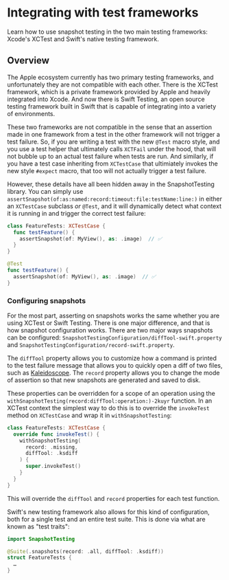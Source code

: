 # Integrating with test frameworks

Learn how to use snapshot testing in the two main testing frameworks: Xcode's XCTest and Swift's
native testing framework.

## Overview

The Apple ecosystem currently has two primary testing frameworks, and unfortunately they are not
compatible with each other. There is the XCTest framework, which is a private framework provided
by Apple and heavily integrated into Xcode. And now there is Swift Testing, an open source testing
framework built in Swift that is capable of integrating into a variety of environments.

These two frameworks are not compatible in the sense that an assertion made in one framework
from a test in the other framework will not trigger a test failure. So, if you are writing a test
with the new `@Test` macro style, and you use a test helper that ultimately calls `XCTFail` under
the hood, that will not bubble up to an actual test failure when tests are run. And similarly, if
you have a test case inheriting from `XCTestCase` that ultimiately invokes the new style `#expect`
macro, that too will not actually trigger a test failure.

However, these details have all been hidden away in the SnapshotTesting library. You can simply
use ``assertSnapshot(of:as:named:record:timeout:file:testName:line:)`` in either an `XCTestCase`
subclass _or_ `@Test`, and it will dynamically detect what context it is running in and trigger
the correct test failure:

```swift
class FeatureTests: XCTestCase {
  func testFeature() {
    assertSnapshot(of: MyView(), as: .image)  // ✅
  }
}

@Test 
func testFeature() {
  assertSnapshot(of: MyView(), as: .image)  // ✅
}
```

### Configuring snapshots

For the most part, asserting on snapshots works the same whether you are using XCTest or Swift
Testing. There is one major difference, and that is how snapshot configuration works. There are
two major ways snapshots can be configured: ``SnapshotTestingConfiguration/diffTool-swift.property``
and ``SnapshotTestingConfiguration/record-swift.property``. 

The `diffTool` property allows you to customize how a command is printed to the test failure
message that allows you to quickly open a diff of two files, such as
[Kaleidoscope](http://kaleidoscope.app). The `record` property allows you to change the mode of
assertion so that new snapshots are generated and saved to disk.

These properties can be overridden for a scope of an operation using the
``withSnapshotTesting(record:diffTool:operation:)-2kuyr`` function. In an XCTest context the 
simplest way to do this is to override the `invokeTest` method on `XCTestCase` and wrap it in
`withSnapshotTesting`:

```swift
class FeatureTests: XCTestCase {
  override func invokeTest() {
    withSnapshotTesting(
      record: .missing,
      diffTool: .ksdiff 
    ) {
      super.invokeTest()
    }
  }
}
```

This will override the `diffTool` and `record` properties for each test function.

Swift's new testing framework also allows for this kind of configuration, both for a single test
and an entire test suite. This is done via what are known as "test traits":

```swift
import SnapshotTesting

@Suite(.snapshots(record: .all, diffTool: .ksdiff))
struct FeatureTests {
  …
}
```
